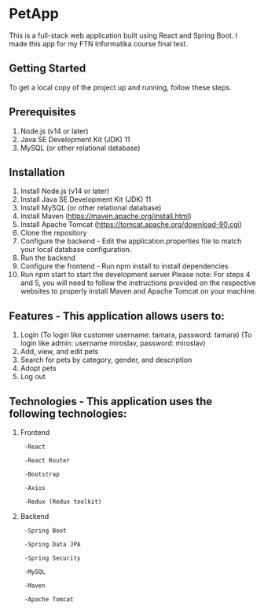 # PetApp 

This is a full-stack web application built using React and Spring Boot. I made this app for my FTN Informatika course final test.


## Getting Started
To get a local copy of the project up and running, follow these steps.

## Prerequisites
1. Node.js (v14 or later)
2. Java SE Development Kit (JDK) 11
3. MySQL (or other relational database)

## Installation

1. Install Node.js (v14 or later)
2. Install Java SE Development Kit (JDK) 11
3. Install MySQL (or other relational database)
4. Install Maven (https://maven.apache.org/install.html)
5. Install Apache Tomcat (https://tomcat.apache.org/download-90.cgi)
6. Clone the repository
7. Configure the backend - Edit the application.properties file to match your local database configuration.
8. Run the backend
9. Configure the frontend - Run npm install to install dependencies
10. Run npm start to start the development server
Please note: For steps 4 and 5, you will need to follow the instructions provided on the respective websites to properly install Maven and Apache Tomcat on your machine.

## Features - This application allows users to:
1. Login (To login like customer username: tamara, password: tamara) (To login like admin: username miroslav, password: miroslav)
2. Add, view, and edit pets
3. Search for pets by category, gender, and description
4. Adopt pets
5. Log out

## Technologies - This application uses the following technologies:

1. Frontend

        -React 

        -React Router 

        -Bootstrap 

        -Axios 
        
        -Redux (Redux toolkit)

2. Backend

        -Spring Boot

        -Spring Data JPA

        -Spring Security

        -MySQL
        
        -Maven

        -Apache Tomcat

